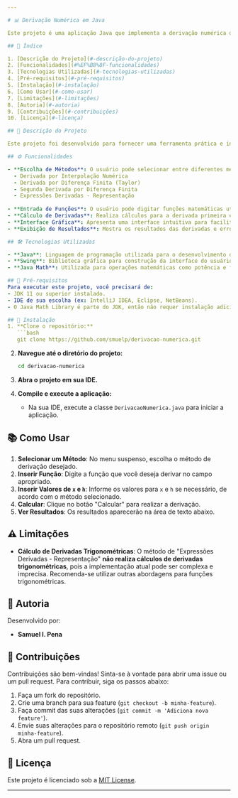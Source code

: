 ```yaml
---

# 📊 Derivação Numérica em Java

Este projeto é uma aplicação Java que implementa a derivação numérica de funções matemáticas, utilizando métodos de diferenciação. A interface gráfica é construída com Swing, permitindo ao usuário selecionar métodos de derivação, inserir funções e visualizar os resultados. Este projeto foi desenvolvido no contexto da disciplina de **Matemática Computacional**.

## 📑 Índice

1. [Descrição do Projeto](#-descrição-do-projeto)
2. [Funcionalidades](#%EF%B8%8F-funcionalidades)
3. [Tecnologias Utilizadas](#-tecnologias-utilizadas)
4. [Pré-requisitos](#-pré-requisitos)
5. [Instalação](#-instalação)
6. [Como Usar](#-como-usar)
7. [Limitações](#-limitações)
8. [Autoria](#-autoria)
9. [Contribuições](#-contribuições)
10. [Licença](#-licença)

## 📝 Descrição do Projeto

Este projeto foi desenvolvido para fornecer uma ferramenta prática e interativa para o cálculo de derivadas numéricas. Os usuários podem escolher entre diferentes métodos de derivação, como diferença finita e interpolação numérica. A aplicação é útil para estudantes e profissionais que desejam explorar conceitos de cálculo diferencial. Este projeto pode ser visto como uma continuação de um projeto anterior, com melhorias e novas funcionalidades.

## ⚙️ Funcionalidades

- **Escolha de Métodos**: O usuário pode selecionar entre diferentes métodos de derivação, incluindo:
  - Derivada por Interpolação Numérica
  - Derivada por Diferença Finita (Taylor)
  - Segunda Derivada por Diferença Finita
  - Expressões Derivadas - Representação
    
- **Entrada de Funções**: O usuário pode digitar funções matemáticas utilizando a notação apropriada (apenas números e a variável `x`).
- **Cálculo de Derivadas**: Realiza cálculos para a derivada primeira e segunda das funções inseridas.
- **Interface Gráfica**: Apresenta uma interface intuitiva para facilitar a interação do usuário com a aplicação.
- **Exibição de Resultados**: Mostra os resultados das derivadas e erros relativos de maneira clara e organizada.

## 🛠 Tecnologias Utilizadas

- **Java**: Linguagem de programação utilizada para o desenvolvimento da aplicação.
- **Swing**: Biblioteca gráfica para construção da interface do usuário.
- **Java Math**: Utilizada para operações matemáticas como potência e funções exponenciais.

## 📝 Pré-requisitos
Para executar este projeto, você precisará de:
- JDK 11 ou superior instalado.
- IDE de sua escolha (ex: IntelliJ IDEA, Eclipse, NetBeans).
- O Java Math Library é parte do JDK, então não requer instalação adicional.

## 🚀 Instalação
1. **Clone o repositório:**
   ```bash
   git clone https://github.com/smuelp/derivacao-numerica.git
   ```

2. **Navegue até o diretório do projeto:**
   ```bash
   cd derivacao-numerica
   ```

3. **Abra o projeto em sua IDE.**

4. **Compile e execute a aplicação:**
   - Na sua IDE, execute a classe `DerivacaoNumerica.java` para iniciar a aplicação.

## 📚 Como Usar

1. **Selecionar um Método**: No menu suspenso, escolha o método de derivação desejado.
2. **Inserir Função**: Digite a função que você deseja derivar no campo apropriado.
3. **Inserir Valores de `x` e `h`**: Informe os valores para `x` e `h` se necessário, de acordo com o método selecionado.
4. **Calcular**: Clique no botão "Calcular" para realizar a derivação.
5. **Ver Resultados**: Os resultados aparecerão na área de texto abaixo.

## ⚠️ Limitações

- **Cálculo de Derivadas Trigonométricas**: O método de "Expressões Derivadas - Representação" **não realiza cálculos de derivadas trigonométricas**, pois a implementação atual pode ser complexa e imprecisa. Recomenda-se utilizar outras abordagens para funções trigonométricas.

## 👤 Autoria
Desenvolvido por:
- **Samuel I. Pena**

## 🤝 Contribuições

Contribuições são bem-vindas! Sinta-se à vontade para abrir uma issue ou um pull request. Para contribuir, siga os passos abaixo:
1. Faça um fork do repositório.
2. Crie uma branch para sua feature (`git checkout -b minha-feature`).
3. Faça commit das suas alterações (`git commit -m 'Adiciona nova feature'`).
4. Envie suas alterações para o repositório remoto (`git push origin minha-feature`).
5. Abra um pull request.

## 📄 Licença
Este projeto é licenciado sob a [MIT License](LICENSE).

---
```

